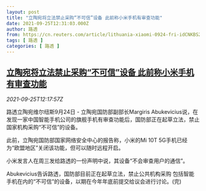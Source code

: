 ```yaml
---
layout: post
title: "立陶宛将立法禁止采购“不可信”设备 此前称小米手机有审查功能"
date: 2021-09-25T12:31:03.000Z
author: 路透
from: https://cn.reuters.com/article/lithuania-xiaomi-0924-fri-idCNKBS2GL0BC
tags: [ 路透 ]
categories: [ 路透 ]
---
```

<!--1632573063000-->
[立陶宛将立法禁止采购“不可信”设备 此前称小米手机有审查功能](https://cn.reuters.com/article/lithuania-xiaomi-0924-fri-idCNKBS2GL0BC)
------

<div>
<div><i>2021-09-25T12:17:57Z</i></div><p>路透立陶宛维尔纽斯9月24日 - 立陶宛国防部副部长Margiris Abukevicius说，在发现一家中国智能手机公司的旗舰手机有审查功能后，国防部正在起草立法，禁止国家机构采购“不可信”的设备。</p><p>此前，立陶宛国防部国家网络安全中心的报告称，小米的Mi 10T 5G手机已经为“欧盟地区”关闭该功能，但可以随时远程开启。</p><p>小米发言人在周三发给路透的一份声明中说，其设备“不会审查用户的通信”。</p><p>Abukevicius告诉路透，国防部目前正在起草立法，禁止公共机构采购 包括智能手机在内的“不可信”的设备，以期在今年年底前提交给议会进行讨论。(完)</p>
</div>
